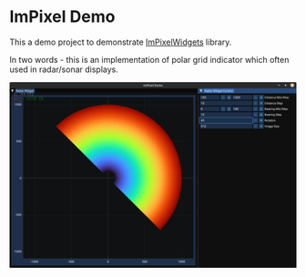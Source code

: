 # ImPixel Demo

This a demo project to demonstrate [ImPixelWidgets](https://github.com/gorbatschow/ImPixelWidgets) library.

In two words - this is an implementation of polar grid indicator which often used in radar/sonar displays.

![image](doc/impixel.png)
